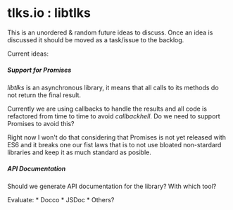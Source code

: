 # tlks.io : libtlks

This is an unordered & random future ideas to discuss. Once an idea is
discussed it should be moved as a task/issue to the backlog.

Current ideas:

##### Support for Promises

*libtlks* is an asynchronous library, it means that all calls to its methods
do not return the final result.

Currently we are using callbacks to handle the results and all code is
refactored from time to time to avoid *callbackhell*. Do we need to support
Promises to avoid this?

Right now I won't do that considering that Promises is not yet released with
ES6 and it breaks one our fist laws that is to not use bloated non-stardard
libraries and keep it as much standard as posible.

##### API Documentation

Should we generate API documentation for the library? With which tool?

Evaluate:
    * Docco
    * JSDoc
    * Others?


